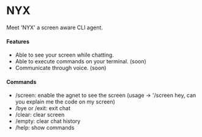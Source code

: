 # NYX
Meet 'NYX' a screen aware CLI agent.

#### Features
- Able to see your screen while chatting.
- Able to execute commands on your terminal. (soon)
- Communicate through voice. (soon)

#### Commands
- /screen: enable the agnet to see the screen (usage -> '/screen hey, can you explain me the code on my screen)
- /bye or /exit: exit chat
- /clear: clear screen
- /empty: clear chat history
- /help: show commands

